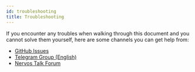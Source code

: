 ```yaml
---
id: troubleshooting
title: Troubleshooting
---
```


If you encounter any troubles when walking through this document and you cannot solve them yourself, here are some channels you can get help from:

* [GitHub Issues](https://github.com/nervosnetwork/ckb/issues)
* [Telegram Group (English)](https://t.me/nervosnetwork)
* [Nervos Talk Forum](https://talk.nervos.org/)